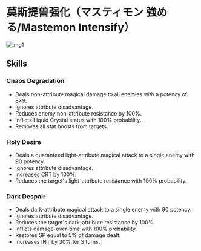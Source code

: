 # 莫斯提兽强化（マスティモン 強める/Mastemon Intensify）

![img1](https://media.discordapp.net/attachments/1430115465526513664/1430115465929424938/Image_1761030389452.png?ex=68f89a51&is=68f748d1&hm=9f3bba5d29b66fd11c2aadbfdbebdefb0ae495474febd0f4b80ac8a23a123505&=&format=webp&quality=lossless)

## Skills

### Chaos Degradation
* Deals non-attribute magical damage to all enemies with a potency of 8×9.
* Ignores attribute disadvantage.
* Reduces enemy non-attribute resistance by 100%.
* Inflicts Liquid Crystal status with 100% probability.
* Removes all stat boosts from targets.

### Holy Desire
* Deals a guaranteed light-attribute magical attack to a single enemy with 90 potency.
* Ignores attribute disadvantage.
* Increases CRT by 100%.
* Reduces the target's light-attribute resistance with 100% probability.

### Dark Despair
* Deals dark-attribute magical attack to a single enemy with 90 potency.
* Ignores attribute disadvantage.
* Reduces the target's dark-attribute resistance by 100%.
* Inflicts damage-over-time with 100% probability.
* Restores SP equal to 5% of damage dealt.
* Increases INT by 30% for 3 turns.